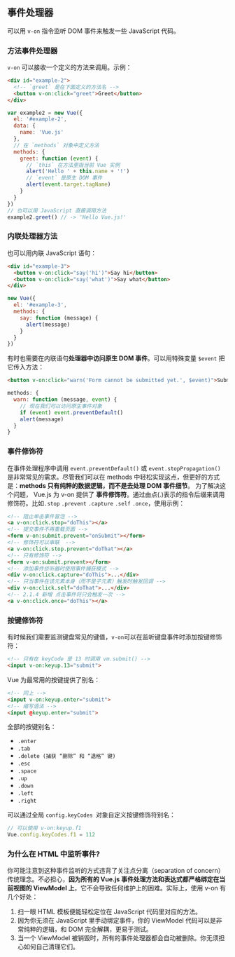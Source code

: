 ## 事件处理器

可以用 `v-on` 指令监听 DOM 事件来触发一些 JavaScript 代码。

### 方法事件处理器

`v-on` 可以接收一个定义的方法来调用。示例：

```html
<div id="example-2">
  <!-- `greet` 是在下面定义的方法名 -->
  <button v-on:click="greet">Greet</button>
</div>
```

```js
var example2 = new Vue({
  el: '#example-2',
  data: {
    name: 'Vue.js'
  },
  // 在 `methods` 对象中定义方法
  methods: {
    greet: function (event) {
      // `this` 在方法里指当前 Vue 实例
      alert('Hello ' + this.name + '!')
      // `event` 是原生 DOM 事件
      alert(event.target.tagName)
    }
  }
})
// 也可以用 JavaScript 直接调用方法
example2.greet() // -> 'Hello Vue.js!'
```

### 内联处理器方法

也可以用内联 JavaScript 语句：

```html
<div id="example-3">
  <button v-on:click="say('hi')">Say hi</button>
  <button v-on:click="say('what')">Say what</button>
</div>
```

```js
new Vue({
  el: '#example-3',
  methods: {
    say: function (message) {
      alert(message)
    }
  }
})
```

有时也需要在内联语句**处理器中访问原生 DOM 事件**。可以用特殊变量 `$event` 把它传入方法：

```html
<button v-on:click="warn('Form cannot be submitted yet.', $event)">Submit</button>
```

```js
methods: {
  warn: function (message, event) {
    // 现在我们可以访问原生事件对象
    if (event) event.preventDefault()
    alert(message)
  }
}
```

### 事件修饰符

在事件处理程序中调用 `event.preventDefault()` 或 `event.stopPropagation()` 是非常常见的需求。尽管我们可以在 methods 中轻松实现这点，但更好的方式是：**methods 只有纯粹的数据逻辑，而不是去处理 DOM 事件细节**。
为了解决这个问题， Vue.js 为 v-on 提供了 **事件修饰符**。通过由点(.)表示的指令后缀来调用修饰符。比如`.stop` `.prevent` `.capture` `.self` `.once`，使用示例：

```html
<!-- 阻止单击事件冒泡 -->
<a v-on:click.stop="doThis"></a>
<!-- 提交事件不再重载页面 -->
<form v-on:submit.prevent="onSubmit"></form>
<!-- 修饰符可以串联  -->
<a v-on:click.stop.prevent="doThat"></a>
<!-- 只有修饰符 -->
<form v-on:submit.prevent></form>
<!-- 添加事件侦听器时使用事件捕获模式 -->
<div v-on:click.capture="doThis">...</div>
<!-- 只当事件在该元素本身（而不是子元素）触发时触发回调 -->
<div v-on:click.self="doThat">...</div>
<!-- 2.1.4 新增 点击事件将只会触发一次 -->
<a v-on:click.once="doThis"></a>
```

### 按键修饰符

有时候我们需要监测键盘常见的键值，`v-on`可以在监听键盘事件时添加按键修饰符：

```html
<!-- 只有在 keyCode 是 13 时调用 vm.submit() -->
<input v-on:keyup.13="submit">
```

Vue 为最常用的按键提供了别名：
```html
<!-- 同上 -->
<input v-on:keyup.enter="submit">
<!-- 缩写语法 -->
<input @keyup.enter="submit">
```

全部的按键别名：
* `.enter`
* `.tab`
* `.delete (捕获 “删除” 和 “退格” 键)`
* `.esc`
* `.space`
* `.up`
* `.down`
* `.left`
* `.right`

可以通过全局 `config.keyCodes `对象自定义按键修饰符别名：
```js
// 可以使用 v-on:keyup.f1
Vue.config.keyCodes.f1 = 112
```

### 为什么在 HTML 中监听事件?

你可能注意到这种事件监听的方式违背了关注点分离（separation of concern）传统理念。不必担心，**因为所有的 Vue.js 事件处理方法和表达式都严格绑定在当前视图的 ViewModel 上**，它不会导致任何维护上的困难。实际上，使用 v-on 有几个好处：
1. 扫一眼 HTML 模板便能轻松定位在 JavaScript 代码里对应的方法。
2. 因为你无须在 JavaScript 里手动绑定事件，你的 ViewModel 代码可以是非常纯粹的逻辑，和 DOM 完全解耦，更易于测试。
3. 当一个 ViewModel 被销毁时，所有的事件处理器都会自动被删除。你无须担心如何自己清理它们。